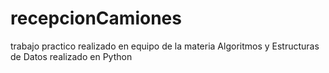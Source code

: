 # recepcionCamiones
trabajo practico realizado en equipo de la materia Algoritmos y Estructuras de Datos realizado en Python
